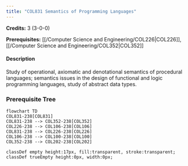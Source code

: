 ```yaml
---
title: "COL831 Semantics of Programming Languages"
---
```

**Credits:** 3 (3-0-0)

**Prerequisites:** [[/Computer Science and Engineering/COL226|COL226]], [[/Computer Science and Engineering/COL352|COL352]]

#### Description
Study of operational, axiomatic and denotational semantics of procedural languages; semantics issues in the design of functional and logic programming languages, study of abstract data types.

### Prerequisite Tree

```mermaid
flowchart TD
COL831-238[COL831]
COL831-238 --> COL352-238[COL352]
COL226-238 --> COL106-238[COL106]
COL831-238 --> COL226-238[COL226]
COL106-238 --> COL100-238[COL100]
COL352-238 --> COL202-238[COL202]

classDef empty height:17px, fill:transparent, stroke:transparent;
classDef trueEmpty height:0px, width:0px;
```